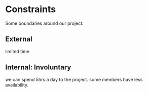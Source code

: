 # Constraints

Some boundaries around our project.

## External

limited time

## Internal: Involuntary

we can spend 5hrs.a day to the project.
some members have less availability.
